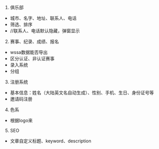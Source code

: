 1. 俱乐部
 - 城市、名字、地址、联系人、电话
 - 筛选、排序
 - //联系人、电话默认隐藏，弹窗显示
2. 赛事、纪录、成绩、报名
 - wssa数据能否导出
 - 区分认证、非认证赛事
 - 录入系统
 - 分组
3. 注册系统
 - 基本信息：姓名（大陆英文名自动生成）、性别、手机、生日、身份证号等
 - 邀请码注册
4. 色系
 - 根据logo来
5. SEO
 - 文章自定义标题、keyword、description
